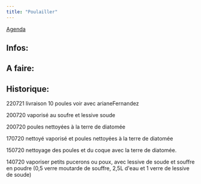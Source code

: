 ```yaml
---
title: "Poulailler"
---
```


[Agenda](notes/AgendaMaJournee.md) 
## Infos:

## A faire: 

## Historique:
220721 livraison 10 poules voir avec arianeFernandez

200720  vaporisé au soufre et lessive soude

200720  poules nettoyées à la terre de diatomée

170720  nettoyé vaporisé et poules nettoyées à la terre de diatomée

150720  nettoyage des poules et du coque avec la terre de diatomée.

140720  vaporiser petits pucerons ou poux, avec lessive de soude et souffre en poudre (0,5 verre moutarde de souffre, 2,5L d'eau et 1 verre de lessive de soude) 
